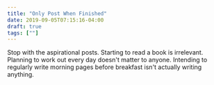 ```yaml
---
title: "Only Post When Finished"
date: 2019-09-05T07:15:16-04:00
draft: true
tags: [""]
---
```


Stop with the aspirational posts. Starting to read a book is irrelevant. Planning to work out every day doesn't matter to anyone. Intending to regularly write morning pages before breakfast isn't actually writing anything.


